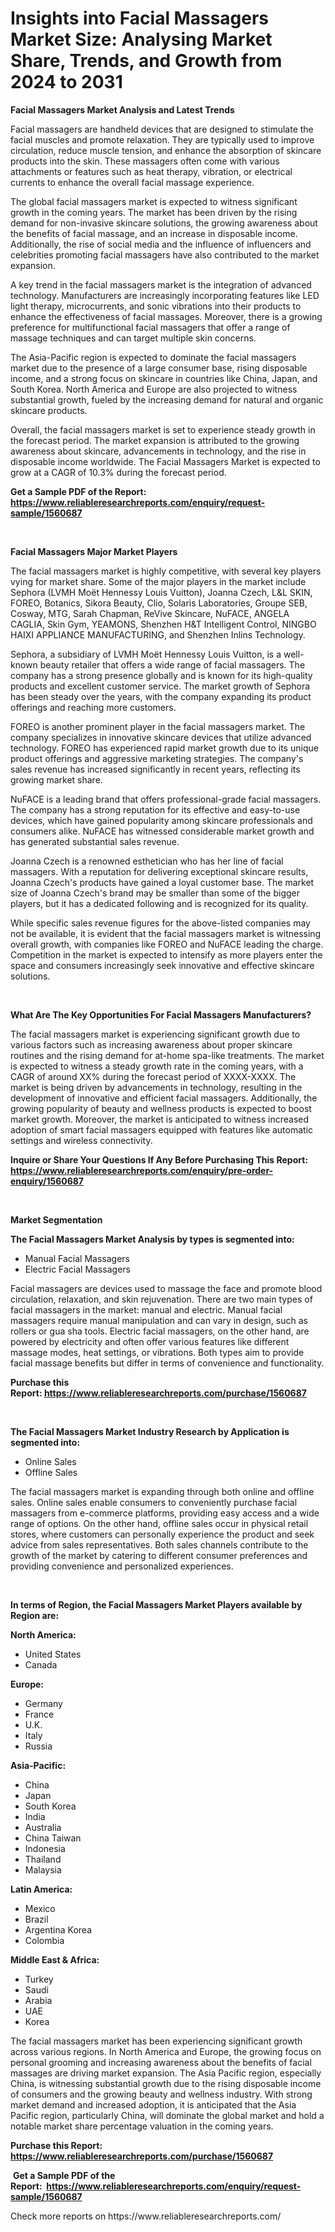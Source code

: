 <p><h1>Insights into Facial Massagers Market Size: Analysing Market Share, Trends, and Growth from 2024 to 2031</h1></p><p><strong>Facial Massagers Market Analysis and Latest Trends</strong></p>
<p><p>Facial massagers are handheld devices that are designed to stimulate the facial muscles and promote relaxation. They are typically used to improve circulation, reduce muscle tension, and enhance the absorption of skincare products into the skin. These massagers often come with various attachments or features such as heat therapy, vibration, or electrical currents to enhance the overall facial massage experience.</p><p>The global facial massagers market is expected to witness significant growth in the coming years. The market has been driven by the rising demand for non-invasive skincare solutions, the growing awareness about the benefits of facial massage, and an increase in disposable income. Additionally, the rise of social media and the influence of influencers and celebrities promoting facial massagers have also contributed to the market expansion.</p><p>A key trend in the facial massagers market is the integration of advanced technology. Manufacturers are increasingly incorporating features like LED light therapy, microcurrents, and sonic vibrations into their products to enhance the effectiveness of facial massages. Moreover, there is a growing preference for multifunctional facial massagers that offer a range of massage techniques and can target multiple skin concerns.</p><p>The Asia-Pacific region is expected to dominate the facial massagers market due to the presence of a large consumer base, rising disposable income, and a strong focus on skincare in countries like China, Japan, and South Korea. North America and Europe are also projected to witness substantial growth, fueled by the increasing demand for natural and organic skincare products.</p><p>Overall, the facial massagers market is set to experience steady growth in the forecast period. The market expansion is attributed to the growing awareness about skincare, advancements in technology, and the rise in disposable income worldwide. The Facial Massagers Market is expected to grow at a CAGR of 10.3% during the forecast period.</p></p>
<p><strong>Get a Sample PDF of the Report:&nbsp; <a href="https://www.reliableresearchreports.com/enquiry/request-sample/1560687">https://www.reliableresearchreports.com/enquiry/request-sample/1560687</a></strong></p>
<p>&nbsp;</p>
<p><strong>Facial Massagers Major Market Players</strong></p>
<p><p>The facial massagers market is highly competitive, with several key players vying for market share. Some of the major players in the market include Sephora (LVMH Moët Hennessy Louis Vuitton), Joanna Czech, L&L SKIN, FOREO, Botanics, Sikora Beauty, Clio, Solaris Laboratories, Groupe SEB, Cosway, MTG, Sarah Chapman, ReVive Skincare, NuFACE, ANGELA CAGLIA, Skin Gym, YEAMONS, Shenzhen H&T Intelligent Control, NINGBO HAIXI APPLIANCE MANUFACTURING, and Shenzhen Inlins Technology.</p><p>Sephora, a subsidiary of LVMH Moët Hennessy Louis Vuitton, is a well-known beauty retailer that offers a wide range of facial massagers. The company has a strong presence globally and is known for its high-quality products and excellent customer service. The market growth of Sephora has been steady over the years, with the company expanding its product offerings and reaching more customers.</p><p>FOREO is another prominent player in the facial massagers market. The company specializes in innovative skincare devices that utilize advanced technology. FOREO has experienced rapid market growth due to its unique product offerings and aggressive marketing strategies. The company's sales revenue has increased significantly in recent years, reflecting its growing market share.</p><p>NuFACE is a leading brand that offers professional-grade facial massagers. The company has a strong reputation for its effective and easy-to-use devices, which have gained popularity among skincare professionals and consumers alike. NuFACE has witnessed considerable market growth and has generated substantial sales revenue.</p><p>Joanna Czech is a renowned esthetician who has her line of facial massagers. With a reputation for delivering exceptional skincare results, Joanna Czech's products have gained a loyal customer base. The market size of Joanna Czech's brand may be smaller than some of the bigger players, but it has a dedicated following and is recognized for its quality.</p><p>While specific sales revenue figures for the above-listed companies may not be available, it is evident that the facial massagers market is witnessing overall growth, with companies like FOREO and NuFACE leading the charge. Competition in the market is expected to intensify as more players enter the space and consumers increasingly seek innovative and effective skincare solutions.</p></p>
<p>&nbsp;</p>
<p><strong>What Are The Key Opportunities For Facial Massagers Manufacturers?</strong></p>
<p><p>The facial massagers market is experiencing significant growth due to various factors such as increasing awareness about proper skincare routines and the rising demand for at-home spa-like treatments. The market is expected to witness a steady growth rate in the coming years, with a CAGR of around XX% during the forecast period of XXXX-XXXX. The market is being driven by advancements in technology, resulting in the development of innovative and efficient facial massagers. Additionally, the growing popularity of beauty and wellness products is expected to boost market growth. Moreover, the market is anticipated to witness increased adoption of smart facial massagers equipped with features like automatic settings and wireless connectivity.</p></p>
<p><strong>Inquire or Share Your Questions If Any Before Purchasing This Report: <a href="https://www.reliableresearchreports.com/enquiry/pre-order-enquiry/1560687">https://www.reliableresearchreports.com/enquiry/pre-order-enquiry/1560687</a></strong></p>
<p>&nbsp;</p>
<p><strong>Market Segmentation</strong></p>
<p><strong>The Facial Massagers Market Analysis by types is segmented into:</strong></p>
<p><ul><li>Manual Facial Massagers</li><li>Electric Facial Massagers</li></ul></p>
<p><p>Facial massagers are devices used to massage the face and promote blood circulation, relaxation, and skin rejuvenation. There are two main types of facial massagers in the market: manual and electric. Manual facial massagers require manual manipulation and can vary in design, such as rollers or gua sha tools. Electric facial massagers, on the other hand, are powered by electricity and often offer various features like different massage modes, heat settings, or vibrations. Both types aim to provide facial massage benefits but differ in terms of convenience and functionality.</p></p>
<p><strong>Purchase this Report:&nbsp;<a href="https://www.reliableresearchreports.com/purchase/1560687">https://www.reliableresearchreports.com/purchase/1560687</a></strong></p>
<p>&nbsp;</p>
<p><strong>The Facial Massagers Market Industry Research by Application is segmented into:</strong></p>
<p><ul><li>Online Sales</li><li>Offline Sales</li></ul></p>
<p><p>The facial massagers market is expanding through both online and offline sales. Online sales enable consumers to conveniently purchase facial massagers from e-commerce platforms, providing easy access and a wide range of options. On the other hand, offline sales occur in physical retail stores, where customers can personally experience the product and seek advice from sales representatives. Both sales channels contribute to the growth of the market by catering to different consumer preferences and providing convenience and personalized experiences.</p></p>
<p>&nbsp;</p>
<p><strong>In terms of Region, the Facial Massagers Market Players available by Region are:</strong></p>
<p>
    <p> <strong> North America: </strong>
        <ul>
            <li>United States</li>
            <li>Canada</li>
        </ul>
        </p> 
    <p> <strong> Europe: </strong>
        <ul>
            <li>Germany</li>
            <li>France</li>
            <li>U.K.</li>
            <li>Italy</li>
            <li>Russia</li>
        </ul>
        </p> 
    <p> <strong> Asia-Pacific: </strong>
        <ul>
            <li>China</li>
            <li>Japan</li>
            <li>South Korea</li>
            <li>India</li>
            <li>Australia</li>
            <li>China Taiwan</li>
            <li>Indonesia</li>
            <li>Thailand</li>
            <li>Malaysia</li>
        </ul>
        </p> 
    <p> <strong> Latin America: </strong>
        <ul>
            <li>Mexico</li>
            <li>Brazil</li>
            <li>Argentina Korea</li>
            <li>Colombia</li>
        </ul>
        </p> 
    <p> <strong> Middle East & Africa: </strong>
        <ul>
            <li>Turkey</li>
            <li>Saudi</li>
            <li>Arabia</li>
            <li>UAE</li>
            <li>Korea</li>
        </ul>
    </p>
    </p>
<p><p>The facial massagers market has been experiencing significant growth across various regions. In North America and Europe, the growing focus on personal grooming and increasing awareness about the benefits of facial massages are driving market expansion. The Asia Pacific region, especially China, is witnessing substantial growth due to the rising disposable income of consumers and the growing beauty and wellness industry. With strong market demand and increased adoption, it is anticipated that the Asia Pacific region, particularly China, will dominate the global market and hold a notable market share percentage valuation in the coming years.</p></p>
<p><strong>Purchase this Report: <a href="https://www.reliableresearchreports.com/purchase/1560687">https://www.reliableresearchreports.com/purchase/1560687</a></strong></p>
<p>&nbsp;<strong>Get a Sample PDF of the Report:&nbsp;&nbsp;<a href="https://www.reliableresearchreports.com/enquiry/request-sample/1560687">https://www.reliableresearchreports.com/enquiry/request-sample/1560687</a></strong></p>
<p><strong></strong></p>
<p>Check more reports on https://www.reliableresearchreports.com/</p>
